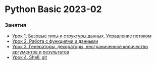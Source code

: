 # Python Basic 2023-02


### Занятия

- [Урок 1. Базовые типы и структуры данных. Управление потоком](lessons/lesson.01/)
- [Урок 2. Работа с функциями и данными](lessons/lesson.02/)
- [Урок 3. Генераторы, декораторы, неограниченное количество аргументов и результатов](lessons/lesson.03/)
- [Урок 4. Shell, git](lessons/lesson.04/)
